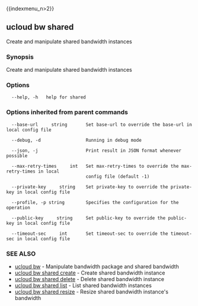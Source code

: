 {{indexmenu_n>2}}

## ucloud bw shared

Create and manipulate shared bandwidth instances

### Synopsis

Create and manipulate shared bandwidth instances

### Options

```
  --help, -h   help for shared 

```

### Options inherited from parent commands

```
  --base-url     string       Set base-url to override the base-url in local config file 

  --debug, -d                 Running in debug mode 

  --json, -j                  Print result in JSON format whenever possible 

  --max-retry-times     int   Set max-retry-times to override the max-retry-times in local
                              config file (default -1) 

  --private-key     string    Set private-key to override the private-key in local config file 

  --profile, -p string        Specifies the configuration for the operation 

  --public-key     string     Set public-key to override the public-key in local config file 

  --timeout-sec     int       Set timeout-sec to override the timeout-sec in local config file 

```

### SEE ALSO

* [ucloud bw](software/cli/cmd/ucloud/bw)	 - Manipulate bandwidth package and shared bandwidth
* [ucloud bw shared create](software/cli/cmd/ucloud/bw/shared/create)	 - Create shared bandwidth instance
* [ucloud bw shared delete](software/cli/cmd/ucloud/bw/shared/delete)	 - Delete shared bandwidth instance
* [ucloud bw shared list](software/cli/cmd/ucloud/bw/shared/list)	 - List shared bandwidth instances
* [ucloud bw shared resize](software/cli/cmd/ucloud/bw/shared/resize)	 - Resize shared bandwidth instance's bandwidth

